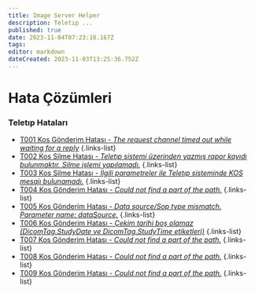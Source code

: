 ```yaml
---
title: Image Server Helper
description: Teletıp ...
published: true
date: 2023-11-04T07:23:18.167Z
tags: 
editor: markdown
dateCreated: 2023-11-03T13:25:36.752Z
---
```


# Hata Çözümleri

### Teletıp Hataları

- [T001 Kos Gönderim Hatası - *The request channel timed out while waiting for a reply*](/Hatalar/T001)
{.links-list}
- [T002 Kos Silme Hatası - *Teletıp sistemi üzerinden yazmış rapor kayıdı bulunmaktır. Silme işlemi yapılamadı.*](/Hatalar/T002)
{.links-list}
- [T003 Kos Silme Hatası - *İlgili parametreler ile Teletıp sisteminde KOS mesajı bulunamadı.*](/Hatalar/T003)
{.links-list}
- [T004 Kos Gönderim Hatası - *Could not find a part of the path.*](/Hatalar/T004)
{.links-list}
- [T005 Kos Gönderim Hatası - *Data source/Sop type mismatch. Parameter name: dataSource.*](/Hatalar/T005)
{.links-list}
- [T006 Kos Gönderim Hatası - *Çekim tarihi boş olamaz (DicomTag.StudyDate ve DicomTag.StudyTime etiketleri)*](/Hatalar/T006)
{.links-list}
- [T007 Kos Gönderim Hatası - *Could not find a part of the path.*](/Hatalar/T007)
{.links-list}
- [T008 Kos Gönderim Hatası - *Could not find a part of the path.*](/Hatalar/T008)
{.links-list}
- [T009 Kos Gönderim Hatası - *Could not find a part of the path.*](/Hatalar/T009)
{.links-list}


